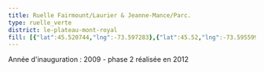 ```yaml
---
title: Ruelle Fairmount/Laurier & Jeanne-Mance/Parc.
type: ruelle_verte
district: le-plateau-mont-royal
fill: [{"lat":45.520744,"lng":-73.597283},{"lat":45.52,"lng":-73.595599}]
---
```


Année d'inauguration : 2009 - phase 2 réalisée en 2012
